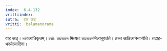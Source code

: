 ```yaml
---
index:  6.4.132
vrittiindex: 
sutra:  वाह ऊठ्
vritti:  balamanorama 
---
```


वाह ऊठ्। `भस्ये`त्यधिकृतम्। `वसोः संप्रसारण` मित्यतः `संप्रसारण`मित्यनुवर्तते। तच्च ऊडित्यनेनान्वेति। तदाह-भस्येत्यादिना। 

